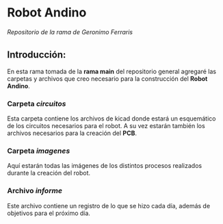 # Robot Andino
###### Repositorio de la rama de _Geronimo Ferraris_

## Introducción:

En esta rama tomada de la **rama main** del repositorio general agregaré las carpetas y archivos que creo necesario para la construcción del **Robot Andino**.

### Carpeta _circuitos_
Esta carpeta contiene los archivos de kicad donde estará un esquemático de los circuitos necesarios para el robot. A su vez estarán también los archivos necesarios para la creación del **PCB**. 

### Carpeta _imagenes_
Aquí estarán todas las imágenes de los distintos procesos realizados durante la creación del robot.

### Archivo _informe_
Este archivo contiene un registro de lo que se hizo cada día, además de objetivos para el próximo día.
